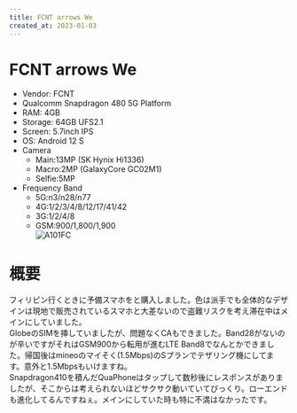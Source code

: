 ```yaml
---
title: FCNT arrows We
created_at: 2023-01-03
---
```


# FCNT arrows We
- Vendor: FCNT
- Qualcomm Snapdragon 480 5G Platform
- RAM: 4GB
- Storage: 64GB UFS2.1
- Screen: 5.7inch IPS
- OS: Android 12 S
- Camera
  - Main:13MP (SK Hynix Hi1336)
  - Macro:2MP (GalaxyCore GC02M1)
  - Selfie:5MP
- Frequency Band
  - 5G:n3/n28/n77
  - 4G:1/2/3/4/8/12/17/41/42
  - 3G:1/2/4/8
  - GSM:900/1,800/1,900 <br>
![A101FC](https://i.imgur.com/RTiRaD3.jpeg)

# 概要
フィリピン行くときに予備スマホをと購入しました。色は派手でも全体的なデザインは現地で販売されているスマホと大差ないので盗難リスクを考え滞在中はメインにしていました。<br>GlobeのSIMを挿していましたが、問題なくCAもできました。Band28がないのが辛いですがそれはGSM900から転用が進むLTE Band8でなんとかできました。帰国後はmineoのマイそく(1.5Mbps)のSプランでテザリング機にしてます。意外と1.5Mbpsもいけますね。<br>Snapdragon410を積んだQuaPhoneはタップして数秒後にレスポンスがありましたが、そこからは考えられないほどサクサク動いていてびっくり。ローエンドも進化してるんですねぇ。メインにしていた時も特に不満はなかったです。